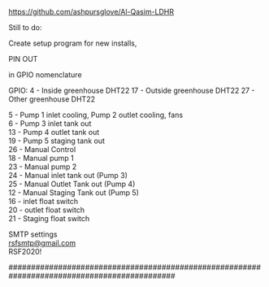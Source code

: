 https://github.com/ashpursglove/Al-Qasim-LDHR




Still to do:

Create setup program for new installs,  

 

PIN OUT

in GPIO nomenclature

GPIO:
4  - Inside greenhouse DHT22
17 - Outside greenhouse DHT22
27 - Other greenhouse DHT22


5  - Pump 1 inlet cooling, Pump 2 outlet cooling, fans    
6  - Pump 3 inlet tank out    
13 - Pump 4 outlet tank out   
19 - Pump 5 staging tank out    
26 - Manual Control   
18 - Manual pump 1   
23 - Manual pump 2   
24 - Manual inlet tank out (Pump 3)   
25 - Manual Outlet Tank out (Pump 4)    
12 - Manual Staging Tank out (Pump 5)   
16 - inlet float switch     
20 - outlet float switch    
21 - Staging float switch   

SMTP settings			
rsfsmtp@gmail.com			
RSF2020!			

#############################################################################################
